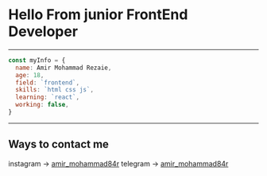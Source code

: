 # Hello From junior FrontEnd Developer
---
``` javascript
const myInfo = {
  name: Amir Mohammad Rezaie,
  age: 18,
  field: `frontend`,
  skills: `html css js`,
  learning: `react`,
  working: false,
}
```
---
## Ways to contact me
instagram -> <a href="https://instagram.com/amir_mohammad84r?igshid=cndmYWh1NnR1cHJj">amir_mohammad84r</a>
telegram -> <a href="http://telegram.me/amir_mohammad84r">amir_mohammad84r</a>
